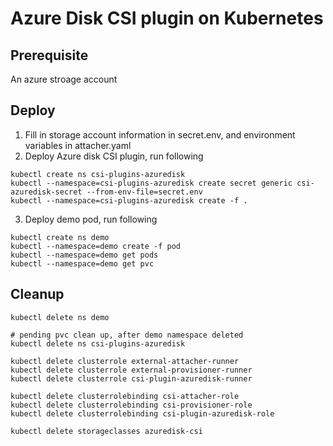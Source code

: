 # Azure Disk CSI plugin on Kubernetes

## Prerequisite
An azure stroage account

## Deploy
1. Fill in storage account information in secret.env, and environment variables in attacher.yaml
2. Deploy Azure disk CSI plugin, run following
```
kubectl create ns csi-plugins-azuredisk
kubectl --namespace=csi-plugins-azuredisk create secret generic csi-azuredisk-secret --from-env-file=secret.env
kubectl --namespace=csi-plugins-azuredisk create -f .
```
3. Deploy demo pod, run following
```
kubectl create ns demo
kubectl --namespace=demo create -f pod
kubectl --namespace=demo get pods
kubectl --namespace=demo get pvc
```

## Cleanup
```
kubectl delete ns demo

# pending pvc clean up, after demo namespace deleted
kubectl delete ns csi-plugins-azuredisk

kubectl delete clusterrole external-attacher-runner
kubectl delete clusterrole external-provisioner-runner
kubectl delete clusterrole csi-plugin-azuredisk-runner

kubectl delete clusterrolebinding csi-attacher-role
kubectl delete clusterrolebinding csi-provisioner-role
kubectl delete clusterrolebinding csi-plugin-azuredisk-role

kubectl delete storageclasses azuredisk-csi

```

